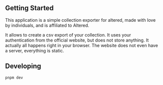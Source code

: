 
## Getting Started

This application is a simple collection exporter for altered, made with love by individuals, and is affiliated to Altered.

It allows to create a csv export of your collection.
It uses your authentication from the official website, but does not store anything. It actually all happens right in your browser. The website does not even have a server, everything is static.

## Developing

```bash
pnpm dev
```
